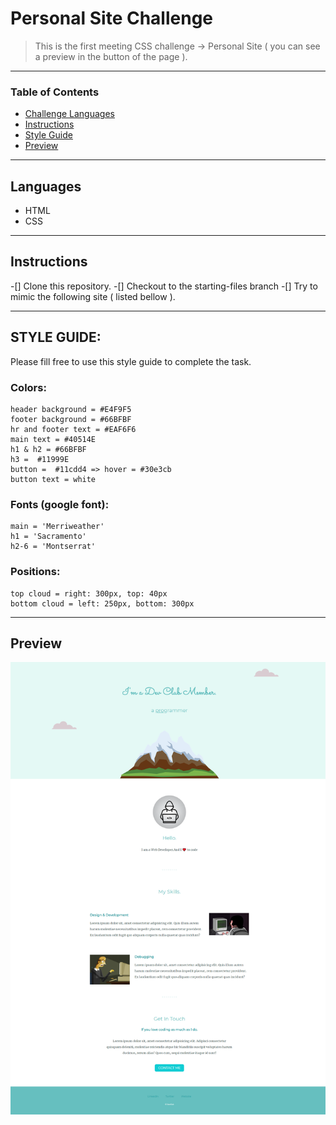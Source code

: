 
# Personal Site Challenge

> This is the first meeting CSS challenge -> Personal Site ( you can see a preview in the button of the page ).

---

### Table of Contents

- [Challenge Languages](#Languages)
- [Instructions](#Instructions)
- [Style Guide](#Style-Guide)
- [Preview](#Preview)

---

## Languages

* HTML
* CSS

---

## Instructions

-[] Clone this repository.
-[] Checkout to the starting-files branch
-[] Try to mimic the following site ( listed bellow ).

---

## STYLE GUIDE: 

Please fill free to use this style guide to complete the task.

### Colors: 
    header background = #E4F9F5
    footer background = #66BFBF
    hr and footer text = #EAF6F6
    main text = #40514E
    h1 & h2 = #66BFBF
    h3 =  #11999E
    button =  #11cdd4 => hover = #30e3cb
    button text = white

### Fonts (google font):
    main = 'Merriweather'
    h1 = 'Sacramento'
    h2-6 = 'Montserrat'

### Positions: 
    top cloud = right: 300px, top: 40px
    bottom cloud = left: 250px, bottom: 300px

---

## Preview

![!preview](./asset/Design-preview.png)

